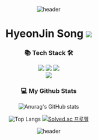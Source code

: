 <div align="center">

![header](https://capsule-render.vercel.app/api?type=waving&color=gradient&height=250&section=header&text=GodJin%20Song&desc=Back-end%20developer&descSize=30&descAlign=65&fontSize=90&fontAlign=50&fontAlignY=33&animation=twinkling)

  # HyeonJin Song <img src="https://img.shields.io/badge/Gym junkie-556472?style=flat&logo=riotgames&logoColor=white" />

  ### 📚 Tech Stack 🛠️
  
  <img src="https://img.shields.io/badge/Java-007396?style=for-the-badge&logo=Java&logoColor=white"> 
  <img src="https://img.shields.io/badge/Spring-6DB33F?style=for-the-badge&logo=Spring&logoColor=white"> 
  <img src="https://img.shields.io/badge/SpringBoot-6DB33F?style=for-the-badge&logo=SpringBoot&logoColor=white">
  <br/>
  
  <img src="https://img.shields.io/badge/MySQL-4479A1?style=for-the-badge&logo=MySQL&logoColor=white"> 
  <br/>

 ### 💻 My Github Stats

![Anurag's GitHub stats](https://github-readme-stats.vercel.app/api?username=SongHyeonJin&theme=apprentice&show_icons=true)

![Top Langs](https://github-readme-stats.vercel.app/api/top-langs/?username=SongHyeonJin&layout=compact&theme=apprentice)
[![Solved.ac
프로필](http://mazassumnida.wtf/api/v2/generate_badge?boj=shwj203)](https://solved.ac/{handle})

![header](https://capsule-render.vercel.app/api?type=waving&color=gradient&height=150&section=footer&fontSize=90&animation=twinkling)
</div>
